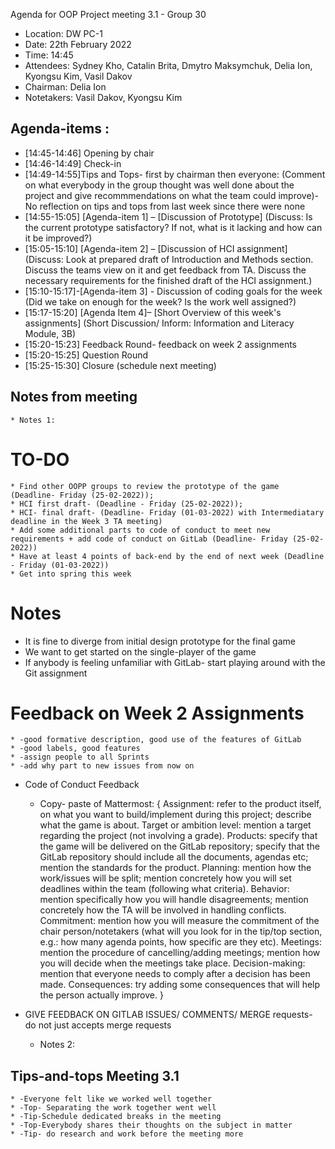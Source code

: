  Agenda for OOP Project meeting 3.1 - Group 30


* Location: DW PC-1
* Date: 22th February 2022
* Time: 14:45
* Attendees: Sydney Kho, Catalin Brita, Dmytro Maksymchuk, Delia Ion, Kyongsu Kim,
Vasil Dakov
* Chairman: Delia Ion
* Notetakers: Vasil Dakov, Kyongsu Kim


## Agenda-items :
* [14:45-14:46] Opening by chair
* [14:46-14:49] Check-in
* [14:49-14:55]Tips and Tops- first by chairman then everyone:
(Comment on what everybody in the group thought was well done about the project and give recommmendations on what the team could improve)- No reflection on tips and tops from last week
since there were none
* [14:55-15:05] [Agenda-item 1] – [Discussion of Prototype]
(Discuss: Is the current prototype satisfactory? If not, what is it lacking and how can it be improved?)
* [15:05-15:10] [Agenda-item 2] – [Discussion of HCI assignment]
(Discuss: Look at prepared draft of Introduction and Methods section. Discuss the teams view on it and get feedback from TA. Discuss the necessary requirements 
for the finished draft of the HCI assignment.)
* [15:10-15:17]-[Agenda-item 3] - Discussion of coding goals for the week
(Did we take on enough for the week? Is the work well assigned?)
* [15:17-15:20] [Agenda Item 4]– [Short Overview of this week's assignments]
(Short Discussion/ Inform: Information and Literacy Module, 3B)
* [15:20-15:23] Feedback Round- feedback on week 2 assignments
* [15:20-15:25] Question Round
* [15:25-15:30] Closure (schedule next meeting)

## Notes from meeting

    * Notes 1:
  
# TO-DO
    * Find other OOPP groups to review the prototype of the game (Deadline- Friday (25-02-2022));
    * HCI first draft- (Deadline - Friday (25-02-2022));
    * HCI- final draft- (Deadline- Friday (01-03-2022) with Intermediatary deadline in the Week 3 TA meeting)
    * Add some additional parts to code of conduct to meet new requirements + add code of conduct on GitLab (Deadline- Friday (25-02-2022))
    * Have at least 4 points of back-end by the end of next week (Deadline - Friday (01-03-2022))
    * Get into spring this week

# Notes
   * It is fine to diverge from initial design prototype for the final game
   * We want to get started on the single-player of the game
   * If anybody is feeling unfamiliar with GitLab- start playing around with the Git assignment

# Feedback on Week 2 Assignments 
    * -good formative description, good use of the features of GitLab
    * -good labels, good features
    * -assign people to all Sprints
    * -add why part to new issues from now on
* Code of Conduct Feedback
    * Copy- paste of Mattermost: 
       { Assignment: refer to the product itself, on what you want to build/implement during this project; describe what the game is about.
    Target or ambition level: mention a target regarding the project (not involving a grade).
    Products: specify that the game will be delivered on the GitLab repository; specify that the GitLab repository should include all the documents, agendas etc; mention the standards for the product.
    Planning: mention how the work/issues will be split; mention concretely how you will set deadlines within the team (following what criteria).
    Behavior: mention specifically how you will handle disagreements; mention concretely how the TA will be involved in handling conflicts.
    Commitment: mention how you will measure the commitment of the chair person/notetakers (what will you look for in the tip/top section, e.g.: how many agenda points, how specific are they etc).
    Meetings: mention the procedure of cancelling/adding meetings; mention how you will decide when the meetings take place.
    Decision-making: mention that everyone needs to comply after a decision has been made.
    Consequences: try adding some consequences that will help the person actually improve.
       }
* GIVE FEEDBACK ON GITLAB ISSUES/ COMMENTS/ MERGE requests- do not just accepts merge requests 

    * Notes 2:

        


## Tips-and-tops Meeting 3.1

    * -Everyone felt like we worked well together
    * -Top- Separating the work together went well
    * -Tip-Schedule dedicated breaks in the meeting
    * -Top-Everybody shares their thoughts on the subject in matter
    * -Tip- do research and work before the meeting more
